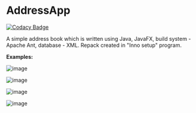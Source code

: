 # AddressApp

[![Codacy Badge](https://app.codacy.com/project/badge/Grade/603f6375704648efb0815d37e59a3e2f)](https://www.codacy.com/gh/valerii-martell/AddressApp/dashboard?utm_source=github.com&amp;utm_medium=referral&amp;utm_content=valerii-martell/AddressApp&amp;utm_campaign=Badge_Grade)

A simple address book which is written using Java, JavaFX, build system - Apache Ant, database - XML. Repack created in "Inno setup" program. 

**Examples:**

![image](https://user-images.githubusercontent.com/19497575/161525800-62001126-2dd7-432d-8089-343a9832003f.png)

![image](https://user-images.githubusercontent.com/19497575/161525996-0500c634-22ca-4c6f-8c8e-c899f83fdc16.png)

![image](https://user-images.githubusercontent.com/19497575/161525903-b33fd25c-6bac-4814-82e8-012eb9d2dc5a.png)

![image](https://user-images.githubusercontent.com/19497575/161525832-44c7acad-c40a-4f8f-8bd3-5b5104da52c1.png)

